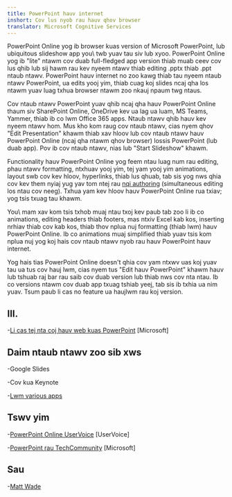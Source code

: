 ```yaml
---
title: PowerPoint hauv internet
inshort: Cov lus nyob rau hauv qhov browser
translator: Microsoft Cognitive Services
---
```


PowerPoint Online yog ib browser kuas version of Microsoft PowerPoint,
lub ubiquitous slideshow app you\ twb yuav tau siv lub xyoo.
PowerPoint Online yog ib \"lite\" ntawm cov duab full-fledged app version
thiab muab ceev cov lus qhib lub sij hawm rau kev nyeem ntawv thiab editing .pptx thiab .ppt
ntaub ntawv. PowerPoint hauv internet no zoo kawg thiab tau nyeem ntaub ntawv PowerPoint, ua
edits yooj yim, thiab cuag koj slides ncaj qha los ntawm yuav luag txhua
browser ntawm zoo nkauj npaum twg ntaus.

Cov ntaub ntawv PowerPoint yuav qhib ncaj qha hauv PowerPoint Online thaum siv
SharePoint Online, OneDrive kev ua lag ua luam, MS Teams, Yammer, thiab ib co
lwm Office 365 apps. Ntaub ntawv qhib hauv kev nyeem ntawv hom. Mus kho kom raug cov ntaub ntawv,
cias nyem qhov \"Edit Presentation\" khawm thiab xav hloov lub
cov ntaub ntawv hauv PowerPoint Online (ncaj qha ntawm qhov browser) lossis PowerPoint (lub
duab app). Pov ib cov ntaub ntawv, nias lub \"Start Slideshow\" khawm.

Functionality hauv PowerPoint Online yog feem ntau luag num rau
editing, phau ntawv formatting, ntxhuav yooj yim, tej yam yooj yim animations, layout swb
cov kev hloov, hyperlinks, thiab lus qhuab, tab sis yog nws qhia cov kev them nyiaj yug yav tom ntej
rau [nqi authoring](http://icsh.pt/CoAuthoring) (simultaneous editing los
ntau cov neeg). Txhua yam kev hloov hauv PowerPoint Online rua
txiav; yog tsis txuag tau khawm.

You\ mam xav kom tsis txhob muaj ntau txoj kev paub tab zoo li ib co animations, editing
headers thiab footers, mas ntxiv Excel kab kos, inserting nrhiav thiab cov kab kos,
thiab thov nplua nuj formatting (thiab lwm) hauv PowerPoint Online. Ib co
animations muaj simplified thiab yuav tsis kom nplua nuj yog koj hais cov ntaub ntawv nyob rau hauv
PowerPoint hauv internet.

Yog hais tias PowerPoint Online doesn\'t qhia cov yam ntxwv uas koj yuav tau ua tus
cov hauj lwm, cias nyem tus \"Edit hauv PowerPoint\" khawm hauv lub tshuab raj bar rau
saib cov duab version lub thiab nws cov nta ntau.
Ib co versions ntawm cov duab app txuag tshiab yeej, tab sis ib txhia ua
nim yuav. Tsum paub li cas no feature ua haujlwm rau koj version.

III.
---------

-[Li cas tej nta coj hauv web kuas
    PowerPoint](https://support.office.com/en-us/article/How-certain-features-behave-in-web-based-PowerPoint-A931F0C8-1305-4428-8F7C-9CFA00EF28C5)
    \[Microsoft\]

Daim ntaub ntawv zoo sib xws
--------------------

-Google Slides

-Cov kua Keynote

-[Lwm various
    apps](https://en.wikipedia.org/wiki/Presentation_program)

Tswv yim
---------

-[PowerPoint Online UserVoice](https://powerpoint.uservoice.com/forums/270149-powerpoint-online)
    \[UserVoice\]

-[PowerPoint rau TechCommunity](https://techcommunity.microsoft.com/t5/PowerPoint-Office-Mix/ct-p/PowerPoint)
    \[Microsoft\]

Sau
---------

-[Matt Wade](https://www.linkedin.com/in/thatmattwade/)


